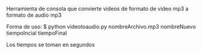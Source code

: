 Herramienta de consola que convierte videos de formato de video mp3 a formato de audio mp3

Forma de uso:
$ python videotoaudio.py nombreArchivo.mp3 nombreNuevo tiempoIncial tiempoFinal

Los tiempos se toman en segundos